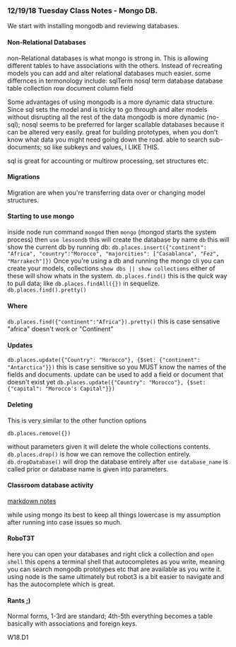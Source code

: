 ### 12/19/18 Tuesday Class Notes - Mongo DB.
We start with installing mongodb and reviewing databases.


#### Non-Relational Databases
non-Relational databases is what mongo is strong in. 
This is allowing different tables to have associations with the others.
Instead of recreating models you can add and alter relational databases much easier.
some differnces in termonology include:
sqlTerm     nosql term
database    database
table       collection
row         document
column      field

Some advantages of using mongodb is a more dynamic data structure.
Since sql sets the model and is tricky to go through and alter models without disrupting all the rest of the data mongodb is more dynamic (no-sql);
nosql seems to be preferred for larger scallable databases
because it can be altered very easily. 
great for building prototypes, when you don't know what data you might need going down the road. 
able to search sub-documents; so like subkeys and values, I LIKE THIS. 

sql is great for accounting or multirow processing, set structures etc. 

#### Migrations
Migration are when you're transferring data over or changing model structures.

#### Starting to use mongo
inside node run command `mongod` then `mongo` (mongod starts the system process)
then 
`use lessondb`
this will create the database by name
`db`
this will show the current db by running db:
`db.places.insert({"continent": "Africa", "country":"Morocco", "majorcities": ["Casablanca", "Fez", "Marrakech"]})`
Once you're using a db and running the mongo cli you can create your models, collections
`show dbs || show collections` either of these will show whats in the system.
`db.places.find()` this is the quick way to pull data; like `db.places.findAll({})` in sequelize.
`db.places.find().pretty()`

#### Where
`db.places.find({"continent":"Africa"}).pretty()`
this is case sensative "africa" doesn't work or "Continent"

#### Updates
`db.places.update({"Country": "Morocco"}, {$set: {"continent": "Antarctica"}})`
this is case sensitive so you MUST know the names of the fields and documents.
update can be used to add a field or document that doesn't exist yet
`db.places.update({"Country": "Morocco"}, {$set: {"capital": "Morocco's Capital"}})`

#### Deleting
This is very similar to the other function options
```
db.places.remove({})
```
without parameters given it will delete the whole collections contents.
`db.places.drop()` is how we can remove the collection entirely. 
`db.dropDatabase()` will drop the database entirely after `use database_name` is called prior or database name is given into parameters. 

#### Classroom database activity
[markdown notes](./activity/instructions.md)

while using mongo its best to keep all things lowercase is my assumption after running into case issues so much. 

#### RoboT3T
here you can open your databases and right click a collection and `open shell`
this opens a terminal shell that autocompletes as you write, meaning you can search mongodb prototypes etc that are available as you write it. 
using node is the same ultimately but robot3 is a bit easier to navigate and has the autocomplete which is great. 


#### Rants ;) 
Normal forms, 1-3rd are standard; 4th-5th everything becomes a table basically with associations and foreign keys. 

W18.D1